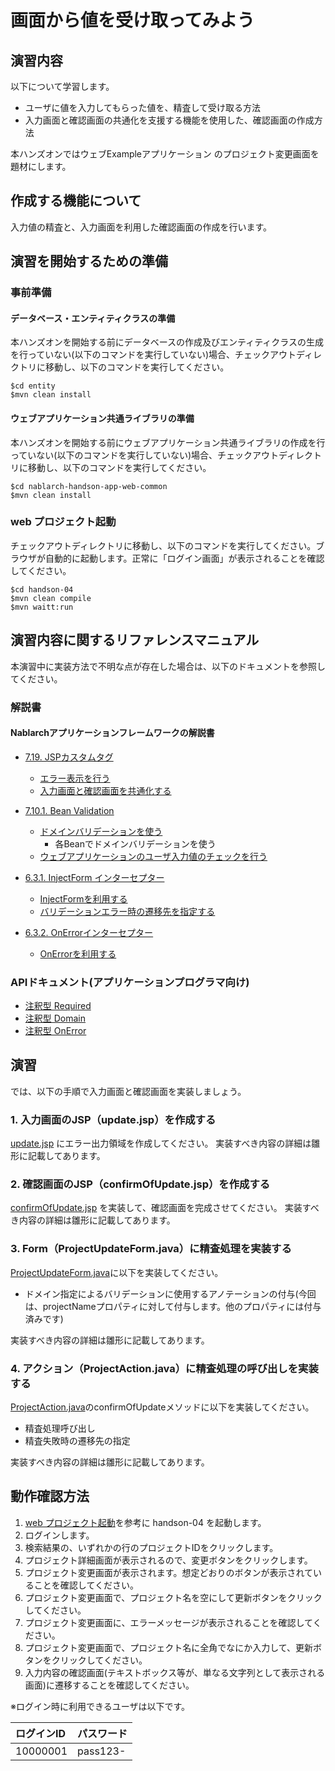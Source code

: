 画面から値を受け取ってみよう
==================================

## 演習内容
以下について学習します。

 - ユーザに値を入力してもらった値を、精査して受け取る方法
 - 入力画面と確認画面の共通化を支援する機能を使用した、確認画面の作成方法

本ハンズオンではウェブExampleアプリケーション のプロジェクト変更画面を題材にします。

## 作成する機能について

入力値の精査と、入力画面を利用した確認画面の作成を行います。

## 演習を開始するための準備

### 事前準備

#### データベース・エンティティクラスの準備
本ハンズオンを開始する前にデータベースの作成及びエンティティクラスの生成を行っていない(以下のコマンドを実行していない)場合、チェックアウトディレクトリに移動し、以下のコマンドを実行してください。

    $cd entity
    $mvn clean install

#### ウェブアプリケーション共通ライブラリの準備
本ハンズオンを開始する前にウェブアプリケーション共通ライブラリの作成を行っていない(以下のコマンドを実行していない)場合、チェックアウトディレクトリに移動し、以下のコマンドを実行してください。

    $cd nablarch-handson-app-web-common
    $mvn clean install

### web プロジェクト起動
チェックアウトディレクトリに移動し、以下のコマンドを実行してください。ブラウザが自動的に起動します。正常に「ログイン画面」が表示されることを確認してください。

    $cd handson-04
    $mvn clean compile
    $mvn waitt:run

## 演習内容に関するリファレンスマニュアル
本演習中に実装方法で不明な点が存在した場合は、以下のドキュメントを参照してください。

### 解説書

#### Nablarchアプリケーションフレームワークの解説書

- [7.19. JSPカスタムタグ](https://nablarch.github.io/docs/5u23/doc/application_framework/application_framework/libraries/tag.html#jsp)
	- [エラー表示を行う](https://nablarch.github.io/docs/5u23/doc/application_framework/application_framework/libraries/tag.html#tag-write-error)
	- [入力画面と確認画面を共通化する](https://nablarch.github.io/docs/5u23/doc/application_framework/application_framework/libraries/tag.html#tag-make-common)

- [7.10.1. Bean Validation](https://nablarch.github.io/docs/5u23/doc/application_framework/application_framework/libraries/validation/bean_validation.html#bean-validation)
	- [ドメインバリデーションを使う](https://nablarch.github.io/docs/5u23/doc/application_framework/application_framework/libraries/validation/bean_validation.html#bean-validation-domain-validation)
		- 各Beanでドメインバリデーションを使う
  - [ウェブアプリケーションのユーザ入力値のチェックを行う](https://nablarch.github.io/docs/5u23/doc/application_framework/application_framework/libraries/validation/bean_validation.html#bean-validation-web-application)

- [6.3.1. InjectForm インターセプター](https://nablarch.github.io/docs/5u23/doc/application_framework/application_framework/handlers/web_interceptor/InjectForm.html#injectform)
	- [InjectFormを利用する](https://nablarch.github.io/docs/5u23/doc/application_framework/application_framework/handlers/web_interceptor/InjectForm.html#id4)
	- [バリデーションエラー時の遷移先を指定する](https://nablarch.github.io/docs/5u23/doc/application_framework/application_framework/handlers/web_interceptor/InjectForm.html#id5)

- [6.3.2. OnErrorインターセプター](https://nablarch.github.io/docs/5u23/doc/application_framework/application_framework/handlers/web_interceptor/on_error.html#onerror)
  - [OnErrorを利用する](https://nablarch.github.io/docs/5u23/doc/application_framework/application_framework/handlers/web_interceptor/on_error.html#id4)

### APIドキュメント(アプリケーションプログラマ向け)
- [注釈型 Required](https://nablarch.github.io/docs/5u23/publishedApi/nablarch-all/publishedApiDoc/programmer/nablarch/core/validation/ee/Required.html)
- [注釈型 Domain](https://nablarch.github.io/docs/5u23/publishedApi/nablarch-all/publishedApiDoc/programmer/nablarch/core/validation/ee/Domain.html)
- [注釈型 OnError](https://nablarch.github.io/docs/5u23/publishedApi/nablarch-all/publishedApiDoc/programmer/nablarch/fw/web/interceptor/OnError.html)


## 演習
では、以下の手順で入力画面と確認画面を実装しましょう。

### 1. 入力画面のJSP（update.jsp）を作成する
[update.jsp](./src/main/webapp/WEB-INF/view/project/update.jsp) にエラー出力領域を作成してください。
  実装すべき内容の詳細は雛形に記載してあります。


### 2. 確認画面のJSP（confirmOfUpdate.jsp）を作成する
[confirmOfUpdate.jsp](./src/main/webapp/WEB-INF/view/project/confirmOfUpdate.jsp) を実装して、確認画面を完成させてください。
  実装すべき内容の詳細は雛形に記載してあります。


### 3. Form（ProjectUpdateForm.java）に精査処理を実装する
[ProjectUpdateForm.java](./src/main/java/com/nablarch/example/app/web/form/ProjectUpdateForm.java)に以下を実装してください。

- ドメイン指定によるバリデーションに使用するアノテーションの付与(今回は、projectNameプロパティに対して付与します。他のプロパティには付与済みです)

実装すべき内容の詳細は雛形に記載してあります。


### 4. アクション（ProjectAction.java）に精査処理の呼び出しを実装する
[ProjectAction.java](./src/main/java/com/nablarch/example/app/web/action/ProjectAction.java)のconfirmOfUpdateメソッドに以下を実装してください。

- 精査処理呼び出し
- 精査失敗時の遷移先の指定

実装すべき内容の詳細は雛形に記載してあります。


## 動作確認方法

1. [web プロジェクト起動](#web-プロジェクト起動)を参考に handson-04 を起動します。
2. ログインします。
3. 検索結果の、いずれかの行のプロジェクトIDをクリックします。
4. プロジェクト詳細画面が表示されるので、変更ボタンをクリックします。
5. プロジェクト変更画面が表示されます。想定どおりのボタンが表示されていることを確認してください。
6. プロジェクト変更画面で、プロジェクト名を空にして更新ボタンをクリックしてください。
7. プロジェクト変更画面に、エラーメッセージが表示されることを確認してください。
8. プロジェクト変更画面で、プロジェクト名に全角でなにか入力して、更新ボタンをクリックしてください。
9.  入力内容の確認画面(テキストボックス等が、単なる文字列として表示される画面)に遷移することを確認してください。

※ログイン時に利用できるユーザは以下です。

| ログインID | パスワード |
|:-------- |:---------|
| 10000001 | pass123- |
